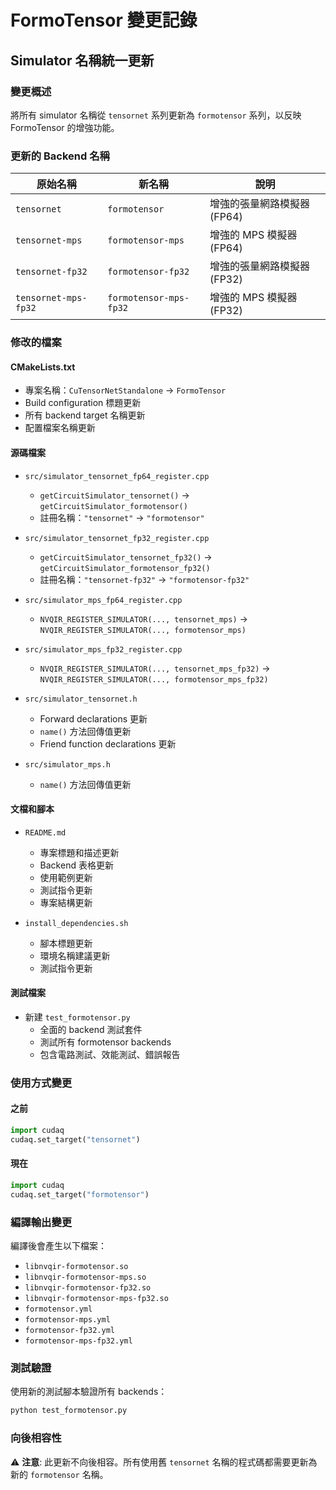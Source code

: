 # FormoTensor 變更記錄

## Simulator 名稱統一更新

### 變更概述
將所有 simulator 名稱從 `tensornet` 系列更新為 `formotensor` 系列，以反映 FormoTensor 的增強功能。

### 更新的 Backend 名稱

| 原始名稱 | 新名稱 | 說明 |
|---------|--------|------|
| `tensornet` | `formotensor` | 增強的張量網路模擬器 (FP64) |
| `tensornet-mps` | `formotensor-mps` | 增強的 MPS 模擬器 (FP64) |
| `tensornet-fp32` | `formotensor-fp32` | 增強的張量網路模擬器 (FP32) |
| `tensornet-mps-fp32` | `formotensor-mps-fp32` | 增強的 MPS 模擬器 (FP32) |

### 修改的檔案

#### CMakeLists.txt
- 專案名稱：`CuTensorNetStandalone` → `FormoTensor`
- Build configuration 標題更新
- 所有 backend target 名稱更新
- 配置檔案名稱更新

#### 源碼檔案
- `src/simulator_tensornet_fp64_register.cpp`
  - `getCircuitSimulator_tensornet()` → `getCircuitSimulator_formotensor()`
  - 註冊名稱：`"tensornet"` → `"formotensor"`

- `src/simulator_tensornet_fp32_register.cpp`
  - `getCircuitSimulator_tensornet_fp32()` → `getCircuitSimulator_formotensor_fp32()`
  - 註冊名稱：`"tensornet-fp32"` → `"formotensor-fp32"`

- `src/simulator_mps_fp64_register.cpp`
  - `NVQIR_REGISTER_SIMULATOR(..., tensornet_mps)` → `NVQIR_REGISTER_SIMULATOR(..., formotensor_mps)`

- `src/simulator_mps_fp32_register.cpp`
  - `NVQIR_REGISTER_SIMULATOR(..., tensornet_mps_fp32)` → `NVQIR_REGISTER_SIMULATOR(..., formotensor_mps_fp32)`

- `src/simulator_tensornet.h`
  - Forward declarations 更新
  - `name()` 方法回傳值更新
  - Friend function declarations 更新

- `src/simulator_mps.h`
  - `name()` 方法回傳值更新

#### 文檔和腳本
- `README.md`
  - 專案標題和描述更新
  - Backend 表格更新
  - 使用範例更新
  - 測試指令更新
  - 專案結構更新

- `install_dependencies.sh`
  - 腳本標題更新
  - 環境名稱建議更新
  - 測試指令更新

#### 測試檔案
- 新建 `test_formotensor.py`
  - 全面的 backend 測試套件
  - 測試所有 formotensor backends
  - 包含電路測試、效能測試、錯誤報告

### 使用方式變更

#### 之前
```python
import cudaq
cudaq.set_target("tensornet")
```

#### 現在
```python
import cudaq
cudaq.set_target("formotensor")
```

### 編譯輸出變更
編譯後會產生以下檔案：
- `libnvqir-formotensor.so`
- `libnvqir-formotensor-mps.so`
- `libnvqir-formotensor-fp32.so`
- `libnvqir-formotensor-mps-fp32.so`
- `formotensor.yml`
- `formotensor-mps.yml`
- `formotensor-fp32.yml`
- `formotensor-mps-fp32.yml`

### 測試驗證
使用新的測試腳本驗證所有 backends：
```bash
python test_formotensor.py
```

### 向後相容性
⚠️ **注意**: 此更新不向後相容。所有使用舊 `tensornet` 名稱的程式碼都需要更新為新的 `formotensor` 名稱。
